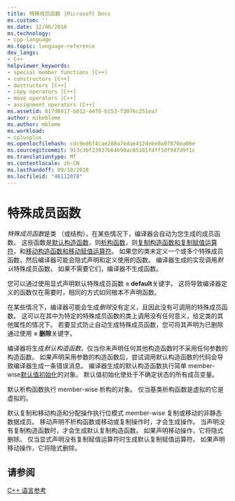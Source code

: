 ```yaml
---
title: 特殊成员函数 |Microsoft Docs
ms.custom: ''
ms.date: 12/06/2016
ms.technology:
- cpp-language
ms.topic: language-reference
dev_langs:
- C++
helpviewer_keywords:
- special member functions [C++]
- constructors [C++]
- destructors [C++]
- copy operators [C++]
- move operators [C++]
- assignment operators [C++]
ms.assetid: 017d6817-b012-44f0-b153-f3076c251ea7
author: mikeblome
ms.author: mblome
ms.workload:
- cplusplus
ms.openlocfilehash: cdc9ed6f4cae208a7edae412debe0a07870ea06e
ms.sourcegitcommit: 913c3bf23937b64b90ac05181fdff3df947d9f1c
ms.translationtype: MT
ms.contentlocale: zh-CN
ms.lasthandoff: 09/18/2018
ms.locfileid: "46112078"
---
```

# <a name="special-member-functions"></a>特殊成员函数

*特殊成员函数*是类 （或结构），在某些情况下，编译器会自动为您生成的成员函数。 这些函数是[默认构造函数](constructors-cpp.md#default_constructors)，则[析构函数](destructors-cpp.md)，则[复制构造函数和复制赋值运算符](copy-constructors-and-copy-assignment-operators-cpp.md)，和[移动构造函数和移动赋值运算符](move-constructors-and-move-assignment-operators-cpp.md)。 如果您的类未定义一个或多个特殊成员函数，然后编译器可能会隐式声明和定义使用的函数。 编译器生成的实现调用*默认*特殊成员函数。 如果不需要它们，编译器不生成函数。

您可以通过使用显式声明默认特殊成员函数 **= default**关键字。 这将导致编译器定义的函数仅在需要时，相同的方式如同根本不声明函数。

在某些情况下，编译器可能会生成*删除*没有定义，且因此没有可调用的特殊成员函数。 这可以在其中为特定的特殊成员函数的类上调用没有任何意义，给定类的其他属性的情况下。 若要显式防止自动生成特殊成员函数，您可将其声明为已删除通过使用 **= 删除**关键字。

编译器将生成*默认构造函数*，仅当你未声明任何其他构造函数时不采用任何参数的构造函数。 如果声明采用参数的构造函数后，尝试调用默认构造函数的代码会导致编译器生成一条错误消息。 编译器生成的默认构造函数执行简单 member-wise[默认值初始化](initializers.md#default_initialization)的对象。 默认值初始化使处于不确定状态的所有成员变量。

默认析构函数执行 member-wise 析构的对象。 仅当基类析构函数是虚拟的它是虚拟的。

默认复制和移动构造和分配操作执行位模式 member-wise 复制或移动的非静态数据成员。 移动声明不析构函数或移动或复制操作时，才会生成操作。 当声明没有复制构造函数时，才会生成默认复制构造函数。 如果声明移动操作，它将隐式删除。 仅当显式声明没有复制赋值运算符时生成默认复制赋值运算符。 如果声明移动操作，它将隐式删除。

## <a name="see-also"></a>请参阅

[C++ 语言参考](cpp-language-reference.md)
